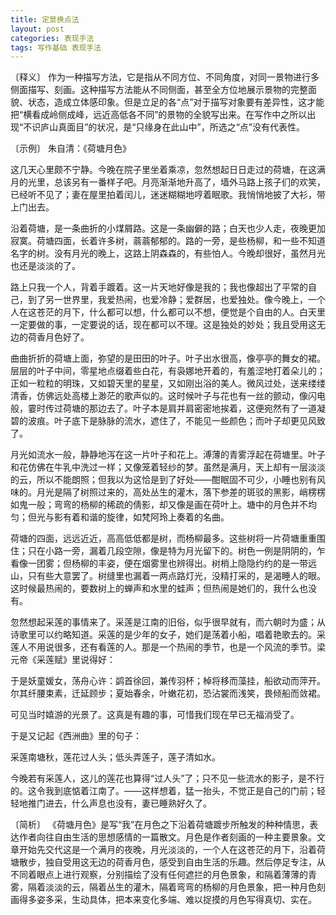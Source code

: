 ```yaml
---
title: 定景换点法
layout: post
categories: 表现手法
tags: 写作基础 表现手法
---
```


〔释义〕 作为一种描写方法，它是指从不同方位、不同角度，对同一景物进行多侧面描写、刻画。这种描写方法能从不同侧面，甚至全方位地展示景物的完整面貌、状态，造成立体感印象。但是立足的各“点”对于描写对象要有差异性，这才能把“横看成岭侧成峰，远近高低各不同”的景物的全貌写出来。在写作中之所以出现“不识庐山真面目”的状况，是“只缘身在此山中”，所选之“点”没有代表性。

〔示例〕 朱自清：《荷塘月色》

这几天心里颇不宁静。今晚在院子里坐着乘凉，忽然想起日日走过的荷塘，在这满月的光里，总该另有一番样子吧。月亮渐渐地升高了，墙外马路上孩子们的欢笑，已经听不见了；妻在屋里拍着闰儿，迷迷糊糊地哼着眠歌。我悄悄地披了大衫，带上门出去。

沿着荷塘，是一条曲折的小煤屑路。这是一条幽僻的路；白天也少人走，夜晚更加寂寞。荷塘四面，长着许多树，蓊蓊郁郁的。路的一旁，是些杨柳，和一些不知道名字的树。没有月光的晚上，这路上阴森森的，有些怕人。今晚却很好，虽然月光也还是淡淡的了。

路上只我一个人，背着手踱着。这一片天地好像是我的；我也像超出了平常的自己，到了另一世界里，我爱热闹，也爱冷静；爱群居，也爱独处。像今晚上，一个人在这苍茫的月下，什么都可以想，什么都可以不想，便觉是个自由的人。白天里一定要做的事，一定要说的话，现在都可以不理。这是独处的妙处；我且受用这无边的荷香月色好了。

曲曲折折的荷塘上面，弥望的是田田的叶子。叶子出水很高，像亭亭的舞女的裙。层层的叶子中间，零星地点缀着些白花，有袅娜地开着的，有羞涩地打着朵儿的；正如一粒粒的明珠，又如碧天里的星星，又如刚出浴的美人。微风过处，送来缕缕清香，仿佛远处高楼上渺茫的歌声似的。这时候叶子与花也有一丝的颤动，像闪电般，霎时传过荷塘的那边去了。叶子本是肩并肩密密地挨着，这便宛然有了一道凝碧的波痕。叶子底下是脉脉的流水，遮住了，不能见一些颜色；而叶子却更见风致了。

月光如流水一般，静静地泻在这一片叶子和花上。溥薄的青雾浮起在荷塘里。叶子和花仿佛在牛乳中洗过一样；又像笼着轻纱的梦。虽然是满月，天上却有一层淡淡的云，所以不能朗照；但我以为这恰是到了好处——酣眠固不可少，小睡也别有风味的。月光是隔了树照过来的，高处丛生的灌木，落下参差的斑驳的黑影，峭楞楞如鬼一般；弯弯的杨柳的稀疏的倩影，却又像是画在荷叶上。塘中的月色并不均匀；但光与影有着和谐的旋律，如梵阿玲上奏着的名曲。

荷塘的四面，远远近近，高高低低都是树，而杨柳最多。这些树将一片荷塘重重围住；只在小路一旁，漏着几段空隙，像是特为月光留下的。树色一例是阴阴的，乍看像一团雾；但杨柳的丰姿，便在烟雾里也辨得出。树梢上隐隐约约的是一带远山，只有些大意罢了。树缝里也漏着一两点路灯光，没精打采的，是渴睡人的眼。这时候最热闹的，要数树上的蝉声和水里的蛙声；但热闹是她们的，我什么也没有。

忽然想起采莲的事情来了。采莲是江南的旧俗，似乎很早就有，而六朝时为盛；从诗歌里可以约略知道。采莲的是少年的女子，她们是荡着小船，唱着艳歌去的。采莲人不用说很多，还有看莲的人。那是一个热闹的季节，也是一个风流的季节。梁元帝《采莲赋》里说得好：

于是妖童媛女，荡舟心许：鹢首徐回，兼传羽杯；棹将移而藻挂，船欲动而萍开。尔其纤腰束素，迁延顾步；夏始春余，叶嫩花初，恐沾裳而浅笑，畏倾船而敛裙。

可见当时嬉游的光景了。这真是有趣的事，可惜我们现在早已无福消受了。

于是又记起《西洲曲》里的句子：

采莲南塘秋，莲花过人头；低头弄莲子，莲子清如水。

今晚若有采莲人，这儿的莲花也算得“过人头”了；只不见一些流水的影子，是不行的。这令我到底惦着江南了。——这样想着，猛一抬头，不觉正是自己的门前；轻轻地推门进去，什么声息也没有，妻已睡熟好久了。

〔简析〕 《荷塘月色》是写“我”在月色之下沿着荷塘踱步所触发的种种情思，表达作者向往自由生活的思想感情的一篇散文。月色是作者刻画的一种主要景象。文章开始先交代这是一个满月的夜晚，月光淡淡的，一个人在这苍茫的月下，沿着荷塘散步，独自受用这无边的荷香月色，感受到自由生活的乐趣。然后停足专注，从不同着眼点上进行观察，分别描绘了没有任何遮拦的月色景象，和隔着薄薄的青雾，隔着淡淡的云，隔着丛生的灌木，隔着弯弯的杨柳的月色景象，把一种月色刻画得多姿多采，生动具体，把本来变化多端、难以捉摸的月色写得真切、实在。 